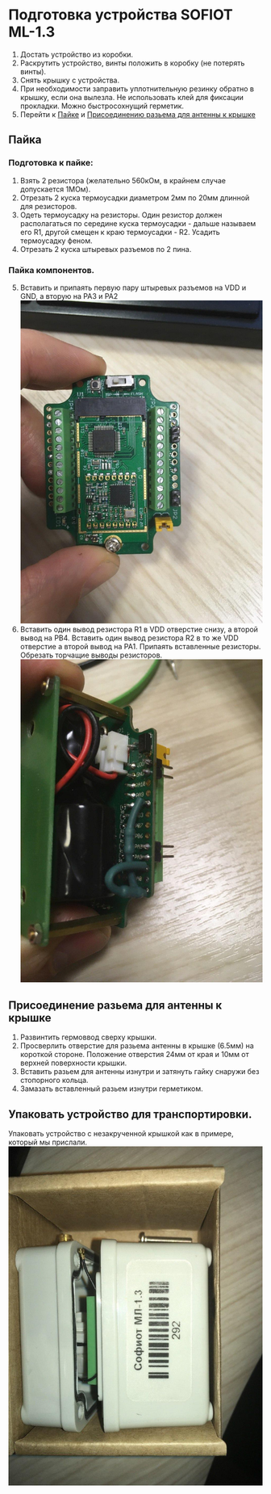# Подготовка устройства SOFIOT ML-1.3
1. Достать устройство из коробки.
2. Раскрутить устройство, винты положить в коробку (не потерять винты).
3. Снять крышку с устройства.
4. При необходимости заправить уплотнительную резинку обратно в крышку, если она вылезла. Не использовать клей для фиксации прокладки.
Можно быстросохнущий герметик.
5. Перейти к [Пайке](#Пайкa) и [Присоединению разьема для антенны к крышке](#Присоединение-разьема-для-антенны-к-крышке)

## Пайка

### Подготовка к пайке:
1. Взять 2 резистора (желательно 560кОм, в крайнем случае допускается 1МОм).
2. Отрезать 2 куска термоусадки диаметром 2мм по 20мм длинной для резисторов.
3. Одеть термоусадку на резисторы. Один резистор должен располагаться по середине куска термоусадки - дальше называем его R1, другой смещен к краю термоусадки - R2. Усадить термоусадку феном.
4. Отрезать 2 куска штыревых разъемов по 2 пина.

### Пайка компонентов.
5. Вставить и припаять первую пару штыревых разъемов на VDD и GND, а вторую на PA3 и PA2
![пайка штырьков](pictures/pins.jpg)
6. Вставить один вывод резистора R1 в VDD отверстие снизу, а второй вывод на PB4. Вставить один вывод резистора R2 в то же VDD отверстие а второй вывод на PA1. 
Припаять вставленные резисторы. Обрезать торчащие выводы резисторов.
![пайка резисторов](pictures/res.jpg)

## Присоединение разьема для антенны к крышке
1. Развинтить гермоввод сверху крышки.
2. Просверлить отверстие для разьема антенны в крышке (6.5мм) на короткой стороне. Положение отверстия 24мм от края и 10мм от верхней поверхности крышки.
3. Вставить разьем для антенны изнутри и затянуть гайку снаружи без стопорного кольца.
4. Замазать вставленный разьем изнутри герметиком.

## Упаковать устройство для транспортировки.
Упаковать устройство с незакрученной крышкой как в примере, который мы прислали.
![пайка резисторов](pictures/pack.jpg)